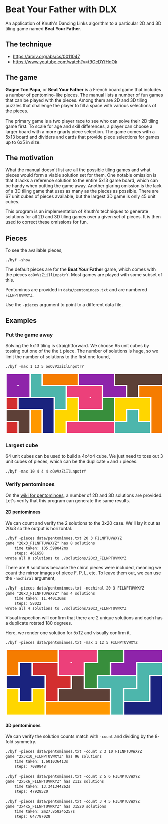 # Beat Your Father with DLX

An application of Knuth's Dancing Links algorithm to a particular 2D and 3D tiling
game named **Beat Your Father**.

## The technique

* https://arxiv.org/abs/cs/0011047
* https://www.youtube.com/watch?v=t9OcDYfHqOk

## The game

**Gagne Ton Papa**, or **Beat Your Father** is a French board game that includes
a number of pentomino-like pieces.  The manual lists a number of fun games that
can be played with the pieces.  Among them are 2D and 3D tiling puzzles that
challenge the player to fill a space with various selections of the pieces.

The primary game is a two player race to see who can solve their 2D tiling game
first.  To scale for age and skill differences, a player can choose a larger
board with a more gnarly piece selection.  The game comes with a 5x13 board and
dividers and cards that provide piece selections for games up to 6x5 in size.

## The motivation

What the manual doesn't list are all the possible tiling games and what pieces
would form a viable solution set for them.  One notable omission is that it
lacks a reference solution to the entire 5x13 game board, which can be handy
when putting the game away.  Another glaring omission is the lack of a 3D tiling
game that uses as many as the pieces as possible.  There are 67 unit cubes of
pieces available, but the largest 3D game is only 45 unit cubes.

This program is an implementation of Knuth's techniques to generate solutions
for all 2D and 3D tiling games over a given set of pieces.  It is then used to
correct these omissions for fun.

## Pieces

To see the available pieces,

    ./byf -show

The default pieces are for the **Beat Your Father** game, which comes with the
pieces `ooOvVzZiiIlLnpstrY`.  Most games are played with some subset of this.

Pentominos are provided in `data/pentominoes.txt` and are numbered `FILNPTUVWXYZ`.

Use the `-pieces` argument to point to a different data file.

## Examples

### Put the game away

Solving the 5x13 tiling is straightforward.  We choose 65 unit cubes by tossing
out one of the the `i` piece.  The number of solutions is huge, so we limit the number of solutions to the first one found,

    ./byf -max 1 13 5 ooOvVzZiIlLnpstrY

![A solution to 13x5 Beat Your Father](./docs/13x5_ooOvVzZiIlLnpstrY/0.png "Logo Title Text 1")

### Largest cube

64 unit cubes can be used to build a 4x4x4 cube.  We just need to toss out 3
unit cubes of pieces, which can be the duplicate `o` and `i` pieces.

    ./byf -max 10 4 4 4 oOvVzZiIlLnpstrY

### Verify pentominoes

On the [wiki for pentominoes](https://en.wikipedia.org/wiki/Pentomino), a number
of 2D and 3D solutions are provided.  Let's verify that this program can
generate the same results.

#### 2D pentominoes

We can count and verify the 2 solutions to the 3x20 case.  We'll lay it out as
20x3 so the output is horizontal.

    ./byf -pieces data/pentominoes.txt 20 3 FILNPTUVWXYZ
    game "20x3_FILNPTUVWXYZ" has 8 solutions
        time taken: 105.598042ms
        steps: 461658
    wrote all 8 solutions to ./solutions/20x3_FILNPTUVWXYZ

There are 8 solutions because the chiral pieces were included, meaning we count the mirror images of piece F, P, L, etc.  To leave them out, we can use the `-nochiral` argument,

    ./byf -pieces data/pentominoes.txt -nochiral 20 3 FILNPTUVWXYZ
    game "20x3_FILNPTUVWXYZ" has 4 solutions
        time taken: 11.440136ms
        steps: 58022
    wrote all 4 solutions to ./solutions/20x3_FILNPTUVWXYZ

Visual inspection will confirm that there are 2 unique solutions and each has a duplicate rotated 180 degrees.

Here, we render one solution for 5x12 and visually confirm it,

    ./byf -pieces data/pentominoes.txt -max 1 12 5 FILNPTUVWXYZ


![A solution to 12x5 pentominoes](./docs/12x5_FILNPTUVWXYZ/0.png "Logo Title Text 1")

#### 3D pentominoes

We can verify the solution counts match with `-count` and dividing by the 8-fold symmetry.

    ./byf -pieces data/pentominoes.txt -count 2 3 10 FILNPTUVWXYZ
    game "2x3x10_FILNPTUVWXYZ" has 96 solutions
        time taken: 1.601036413s
        steps: 7089848

    ./byf -pieces data/pentominoes.txt -count 2 5 6 FILNPTUVWXYZ
    game "2x5x6_FILNPTUVWXYZ" has 2112 solutions
        time taken: 13.341344262s
        steps: 47928520

    ./byf -pieces data/pentominoes.txt -count 3 4 5 FILNPTUVWXYZ
    game "3x4x5_FILNPTUVWXYZ" has 31520 solutions
        time taken: 2m27.858245257s
        steps: 647787028
